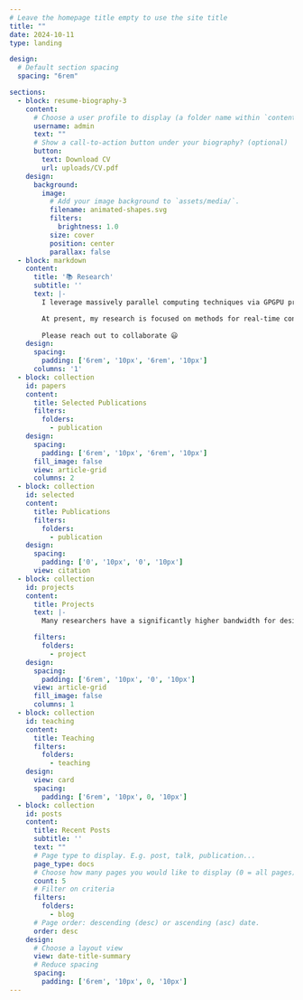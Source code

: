```yaml
---
# Leave the homepage title empty to use the site title
title: ""
date: 2024-10-11
type: landing

design:
  # Default section spacing
  spacing: "6rem"

sections:
  - block: resume-biography-3
    content:
      # Choose a user profile to display (a folder name within `content/authors/`)
      username: admin
      text: ""
      # Show a call-to-action button under your biography? (optional)
      button:
        text: Download CV
        url: uploads/CV.pdf
    design:
      background:
        image:
          # Add your image background to `assets/media/`.
          filename: animated-shapes.svg
          filters:
            brightness: 1.0
          size: cover
          position: center
          parallax: false
  - block: markdown
    content:
      title: '📚 Research'
      subtitle: ''
      text: |-
        I leverage massively parallel computing techniques via GPGPU programming, graph processing, efficient large-scale collision detection and handling algorithms, and reduced subspace simulation methods to design and implement high-performance non-linear dynamics solvers.

        At present, my research is focused on methods for real-time convergent elastodynamics, robust geometry processing algorithms for cutting in virtual surgery simulations, and compressed physics primitives for solving PDEs on resource-constrained computational platforms.
        
        Please reach out to collaborate 😃
    design:
      spacing:
        padding: ['6rem', '10px', '6rem', '10px']
      columns: '1'
  - block: collection
    id: papers
    content:
      title: Selected Publications
      filters:
        folders:
          - publication
    design:
      spacing:
        padding: ['6rem', '10px', '6rem', '10px']
      fill_image: false
      view: article-grid
      columns: 2
  - block: collection
    id: selected
    content:
      title: Publications
      filters:
        folders:
          - publication
    design:
      spacing:
        padding: ['0', '10px', '0', '10px']
      view: citation
  - block: collection
    id: projects
    content:
      title: Projects
      text: |- 
        Many researchers have a significantly higher bandwidth for designing algorithms than for implementing them. I try to leverage a strong foundation in software engineering to facilitate research velocity via contributions to open-source.

      filters:
        folders: 
          - project
    design:
      spacing:
        padding: ['6rem', '10px', '0', '10px']
      view: article-grid
      fill_image: false
      columns: 1
  - block: collection
    id: teaching
    content:
      title: Teaching
      filters:
        folders:
          - teaching
    design:
      view: card
      spacing:
        padding: ['6rem', '10px', 0, '10px']
  - block: collection
    id: posts
    content:
      title: Recent Posts
      subtitle: ''
      text: ""
      # Page type to display. E.g. post, talk, publication...
      page_type: docs
      # Choose how many pages you would like to display (0 = all pages)
      count: 5
      # Filter on criteria
      filters:
        folders:
          - blog
      # Page order: descending (desc) or ascending (asc) date.
      order: desc
    design:
      # Choose a layout view
      view: date-title-summary
      # Reduce spacing
      spacing:
        padding: ['6rem', '10px', 0, '10px']
---
```

